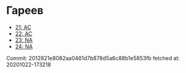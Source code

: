 # Гареев
- [21: AC](21.md)
- [22: AC](22.md)
- [23: NA](23.md)
- [24: NA](24.md)

Commit: 2012821e8082aa0461d7b878d5a6c88b1e5853fb
 fetched at: 20201022-173218
